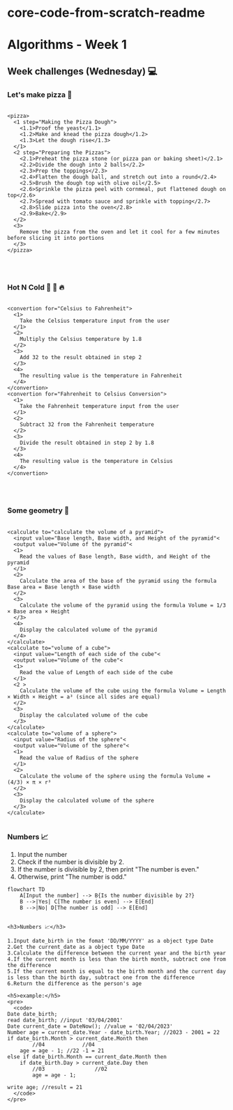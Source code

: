 # core-code-from-scratch-readme


<h1>Algorithms - Week 1</h1>

<h2>Week challenges (Wednesday) 💻</h2>
<h3>Let's make pizza 🍕</h3>
<pre>
  <code>
&lt;pizza&gt;
  &lt;1 step="Making the Pizza Dough"&gt;
    &lt;1.1&gt;Proof the yeast&lt;/1.1&gt;
    &lt;1.2&gt;Make and knead the pizza dough&lt;/1.2&gt;
    &lt;1.3&gt;Let the dough rise&lt;/1.3&gt;       
  &lt;/1&gt;
  &lt;2 step="Preparing the Pizzas"&gt;
    &lt;2.1&gt;Preheat the pizza stone (or pizza pan or baking sheet)&lt;/2.1&gt;
    &lt;2.2&gt;Divide the dough into 2 balls&lt;/2.2&gt;
    &lt;2.3&gt;Prep the toppings&lt;/2.3&gt;
    &lt;2.4&gt;Flatten the dough ball, and stretch out into a round&lt;/2.4&gt;
    &lt;2.5&gt;Brush the dough top with olive oil&lt;/2.5&gt;
    &lt;2.6&gt;Sprinkle the pizza peel with cornmeal, put flattened dough on top&lt;/2.6&gt;
    &lt;2.7&gt;Spread with tomato sauce and sprinkle with topping&lt;/2.7&gt;
    &lt;2.8&gt;Slide pizza into the oven&lt;/2.8&gt;
    &lt;2.9&gt;Bake&lt;/2.9&gt;
  &lt;/2&gt;
  &lt;3&gt;
    Remove the pizza from the oven and let it cool for a few minutes before slicing it into portions
  &lt;/3&gt;
&lt;/pizza&gt;
  </code>
</pre>

<br>

<h3>Hot N Cold 🤒 🧊 🔥</h3>
<pre>
  <code>
&lt;convertion for="Celsius to Fahrenheit"&gt;
  &lt;1&gt;
    Take the Celsius temperature input from the user      
  &lt;/1&gt;
  &lt;2&gt;
    Multiply the Celsius temperature by 1.8
  &lt;/2&gt;
  &lt;3&gt;
    Add 32 to the result obtained in step 2
  &lt;/3&gt;
  &lt;4&gt;
    The resulting value is the temperature in Fahrenheit
  &lt;/4&gt;
&lt;/convertion&gt;
&lt;convertion for="Fahrenheit to Celsius Conversion"&gt;
  &lt;1&gt;
    Take the Fahrenheit temperature input from the user     
  &lt;/1&gt;
  &lt;2&gt;
    Subtract 32 from the Fahrenheit temperature
  &lt;/2&gt;
  &lt;3&gt;
    Divide the result obtained in step 2 by 1.8
  &lt;/3&gt;
  &lt;4&gt;
    The resulting value is the temperature in Celsius
  &lt;/4&gt;
&lt;/convertion&gt;
  </code>
</pre>

<br>

<h3>Some geometry 📐</h3>
<pre>
  <code>
&lt;calculate to="calculate the volume of a pyramid"&gt;
  &lt;input value="Base length, Base width, and Height of the pyramid"&lt;
  &lt;output value="Volume of the pyramid"&lt;
  &lt;1&gt;
    Read the values of Base length, Base width, and Height of the pyramid    
  &lt;/1&gt;
  &lt;2&gt;
    Calculate the area of the base of the pyramid using the formula Base area = Base length × Base width
  &lt;/2&gt;
  &lt;3&gt;
    Calculate the volume of the pyramid using the formula Volume = 1/3 × Base area × Height
  &lt;/3&gt;
  &lt;4&gt;
    Display the calculated volume of the pyramid
  &lt;/4&gt;
&lt;/calculate&gt;
&lt;calculate to="volume of a cube"&gt;
  &lt;input value="Length of each side of the cube"&lt;
  &lt;output value="Volume of the cube"&lt;
  &lt;1&gt;
    Read the value of Length of each side of the cube     
  &lt;/1&gt;
  &lt;2 &gt;
    Calculate the volume of the cube using the formula Volume = Length × Width × Height = a³ (since all sides are equal)
  &lt;/2&gt;
  &lt;3&gt;
    Display the calculated volume of the cube
  &lt;/3&gt;
&lt;/calculate&gt;
&lt;calculate to="volume of a sphere"&gt;
  &lt;input value="Radius of the sphere"&lt;
  &lt;output value="Volume of the sphere"&lt;
  &lt;1&gt;
    Read the value of Radius of the sphere     
  &lt;/1&gt;
  &lt;2&gt;
    Calculate the volume of the sphere using the formula Volume = (4/3) × π × r³
  &lt;/2&gt;
  &lt;3&gt;
    Display the calculated volume of the sphere
  &lt;/3&gt;
&lt;/calculate&gt;
  </code>
</pre>


<h3>Numbers 📈</h3>

1. Input the number
2. Check if the number is divisible by 2.
3. If the number is divisible by 2, then print "The number is even."
4. Otherwise, print "The number is odd."

```mermaid
flowchart TD
    A[Input the number] --> B{Is the number divisible by 2?}
    B -->|Yes| C[The number is even] --> E[End]
    B -->|No| D[The number is odd] --> E[End]


<h3>Numbers 📈</h3>

1.Input date_birth in the fomat 'DD/MM/YYYY' as a object type Date
2.Get the current_date as a object type Date
3.Calculate the difference between the current year and the birth year
4.If the current month is less than the birth month, subtract one from the difference
5.If the current month is equal to the birth month and the current day is less than the birth day, subtract one from the difference
6.Return the difference as the person's age

<h5>example:</h5>
<pre>
  <code>
Date date_birth;
read date_birth; //input '03/04/2001'
Date current_date = DateNow(); //value = '02/04/2023'
Number age = current_date.Year - date_birth.Year; //2023 - 2001 = 22
if date_birth.Month > current_date.Month then
        //04            //04
    age = age - 1; //22 -1 = 21
else if date_birth.Month == current_date.Month then
    if date_birth.Day > current_date.Day then
        //03                //02
        age = age - 1;

write age; //result = 21
  </code>
</pre>